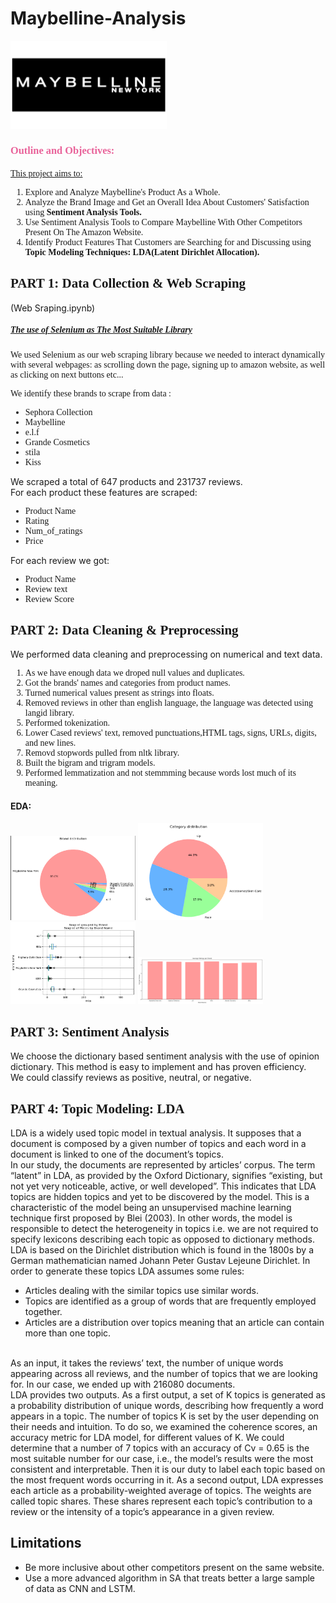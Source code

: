 # Maybelline-Analysis

<img src="Maybelline-Emblem.png" width="250">

<H3 style="color:rgb(233, 99, 154);font-family:verdana;"> Outline and Objectives:</H3>

<u style="font-family:verdana;">This project aims to:</u>
<br>
<ol style="font-family:verdana;">
        <li> Explore and Analyze Maybelline's Product As a Whole.</li>
        <li> Analyze the Brand Image and Get an Overall Idea About Customers' Satisfaction using <b>Sentiment Analysis Tools.</b></li>
        <li> Use Sentiment Analysis Tools to Compare Maybelline With Other Competitors Present On The Amazon Website.</li>
        <li> Identify Product Features That Customers are Searching for and Discussing using <b>Topic Modeling Techniques: LDA(Latent Dirichlet Allocation).</b></li>
</ol>


<H2  style="font-family:verdana;"> PART 1: Data Collection & Web Scraping </H2>
(Web Sraping.ipynb)
<h5  style="font-family:verdana;"> <u>The use of Selenium as The Most Suitable Library</u></h5>

<p  style="font-family:verdana;"> We used Selenium as our web scraping library because we needed to interact dynamically with several webpages: as scrolling down the page, signing up to amazon website, as well as clicking on next buttons etc...</p>
<p  style="font-family:verdana;">We identify these brands to scrape from data : </p>
<ul style="font-family:verdana;">
    <li>Sephora Collection</li>
    <li>Maybelline</li>
    <li>e.l.f</li>
    <li>Grande Cosmetics</li>
     <li>stila </li>
    <li>Kiss </li>
     
</ul>
<p> We scraped a total of 647 products and 231737 reviews.<br>
For each product these features are scraped: 
<ul style="font-family:verdana;">
    <li>Product Name</li>
    <li>Rating</li>
    <li>Num_of_ratings</li>
    <li>Price</li>
</ul>

For each review we got:
<ul style="font-family:verdana;">
    <li>Product Name</li>
    <li>Review text</li>
    <li>Review Score</li>
</ul>
</p>

<H2  style="font-family:verdana;"> PART 2: Data Cleaning & Preprocessing </H2>
<p> We performed data cleaning and preprocessing on numerical and text data.</p>

<ol style="font-family:verdana;">
    <li>As we have enough data we droped null values and duplicates.</li>
    <li>Got the brands' names and categories from product names.</li>
    <li>Turned numerical values present as strings into floats.</li>
    <li>Removed reviews in other than english language, the language was detected using langid library.</li>
    <li>Performed tokenization.</li>   
    <li>Lower Cased reviews' text, removed punctuations,HTML tags, signs, URLs, digits, and new lines.</li>
    <li>Removd stopwords pulled from nltk library.</li>
    <li>Built the bigram and trigram models.</li>
    <li>Performed lemmatization and not stemmming because words lost much of its meaning.</li>    
       
</ol>

<h4>EDA:</h4>

<img style="width:200px" src = "dist.PNG">
<img style="width:200px" src = "cat.PNG">
<img style="width:200px" src = "boxplot.png">
<img style="width:200px" src = "téléchargement.png">

<H2  style="font-family:verdana;"> PART 3: Sentiment Analysis </H2>
<p>We choose the dictionary based sentiment analysis with the use of opinion dictionary. This method is easy to implement and has proven efficiency.
<br> 
We could classify reviews as positive, neutral, or negative.</p>

<H2  style="font-family:verdana;"> PART 4: Topic Modeling: LDA </H2>

<p>LDA is a widely used topic model in textual analysis. It supposes that a document is composed by a given
number of topics and each word in a document is linked to one of the document’s topics. <br> In our study,
the documents are represented by articles’ corpus. The term “latent” in LDA, as provided by the Oxford
Dictionary, signifies “existing, but not yet very noticeable, active, or well developed”. This indicates that
LDA topics are hidden topics and yet to be discovered by the model. This is a characteristic of the model
being an unsupervised machine learning technique first proposed by Blei (2003). In other words, the model is responsible to detect the heterogeneity in topics i.e. we are not required to specify lexicons
describing each topic as opposed to dictionary methods. LDA is based on the Dirichlet distribution which
is found in the 1800s by a German mathematician named Johann Peter Gustav Lejeune Dirichlet. In order
to generate these topics LDA assumes some rules:
<ul>
        <li> Articles dealing with the similar topics use similar words.</li>
        <li>Topics are identified as a group of words that are frequently employed together.</li>
        <li>Articles are a distribution over topics meaning that an article can contain more than one topic.</li>
</ul>
<br>
As an input, it takes the reviews’ text, the number of unique words appearing across all reviews, and the
number of topics that we are looking for. In our case, we ended up with 216080 documents.
<br>
LDA provides two outputs. As a first output, a set of K topics is generated as a probability distribution
of unique words, describing how frequently a word appears in a topic. The number of topics K is set
by the user depending on their needs and intuition. To do so, we examined the coherence scores, an
accuracy metric for LDA model, for different values of K. We could determine that a number of 7 topics
with an accuracy of Cv = 0.65 is the most suitable number for our case, i.e., the model’s results were the
most consistent and interpretable. Then it is our duty to label each topic based on the most frequent
words occurring in it. As a second output, LDA expresses each article as a probability-weighted average
of topics. The weights are called topic shares. These shares represent each topic’s contribution to a
review or the intensity of a topic’s appearance in a given review.
</p>
<H2> Limitations</H2>
<ul>
    <li> Be more inclusive about other competitors present on the same website. </li>
    <li> Use a more advanced algorithm in SA that treats better a large sample of data as CNN and LSTM.</li>
</ul>
